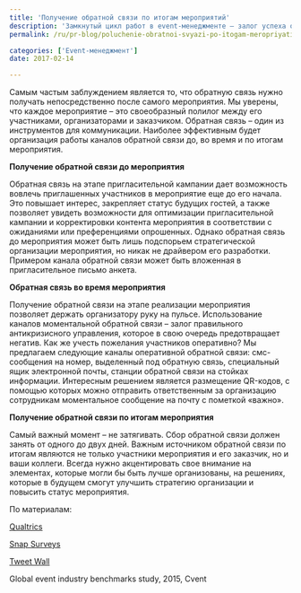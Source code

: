 ```yaml
---
title: 'Получение обратной связи по итогам мероприятий'
description: 'Замкнутый цикл работ в event-менеджменте – залог успеха организации мероприятий. Получение обратной связи от гостей и участников мероприятия, а также от заказчиков, – возможность для оптимизации и совершенствования в будущем. Консалтинговая группа «Полилог» хотела бы поделиться аргументами, почему обратная связь так важна, а также описать механику ее получения.'
permalink: /ru/pr-blog/poluchenie-obratnoi-svyazi-po-itogam-meropriyatiya

categories: ['Event-менеджмент']
date: 2017-02-14

---
```

<p>Самым частым заблуждением является то, что обратную связь нужно получать непосредственно после самого мероприятия. Мы уверены, что каждое мероприятие &ndash; это своеобразный полилог между его участниками, организаторами и заказчиком. Обратная связь &ndash; один из инструментов для коммуникации. Наиболее эффективным будет организация работы каналов обратной связи до, во время и по итогам мероприятия.</p>
<p><strong>Получение обратной связи до мероприятия</strong></p>
<p>Обратная связь на этапе пригласительной кампании дает возможность вовлечь приглашенных участников в мероприятие еще до его начала. Это повышает интерес, закрепляет статус будущих гостей, а также позволяет увидеть возможности для оптимизации пригласительной кампании и корректировки контента мероприятия в соответствии с ожиданиями или преференциями опрошенных. Однако обратная связь до мероприятия может быть лишь подспорьем стратегической организации мероприятия, но никак не драйвером его разработки. Примером канала обратной связи может быть вложенная в пригласительное письмо анкета.</p>
<p><strong>Обратная связь во время мероприятия</strong></p>
<p>Получение обратной связи на этапе реализации мероприятия позволяет держать организатору руку на пульсе. Использование каналов моментальной обратной связи &ndash; залог правильного антикризисного управления, которое в свою очередь предотвращает негатив. Как же учесть пожелания участников оперативно? Мы предлагаем следующие каналы оперативной обратной связи: смс-сообщения на номер, выделенный под обратную связь, специальный ящик электронной почты, станции обратной связи на стойках информации. Интересным решением является размещение QR-кодов, с помощью которых можно отправить ответственным за организацию сотрудникам моментальное сообщение на почту с пометкой &laquo;важно&raquo;.</p>
<p><strong>Получение обратной связи по итогам мероприятия</strong></p>
<p>Самый важный момент &ndash; не затягивать. Сбор обратной связи должен занять от одного до двух дней. Важным источником обратной связи по итогам являются не только участники мероприятия и его заказчик, но и ваши коллеги. Всегда нужно акцентировать свое внимание на элементах, которые могли бы быть лучше организованы, на решениях, которые в будущем смогут улучшить стратегию организации и повысить статус мероприятия.</p>
<p>По материалам:</p>
<p><a href="https://www.qualtrics.com/blog/the-3-critical-stages-of-event-feedback/" target="_blank" rel="noopener noreferrer">Qualtrics</a></p>
<p><a href="https://www.snapsurveys.com/blog/collect-direct-feedback-event-surveys/" target="_blank" rel="noopener noreferrer">Snap Surveys</a></p>
<p><a href="http://tweetwall.com/blog/get-feedback-event-attendees/" target="_blank" rel="noopener noreferrer">Tweet Wall</a></p>
<p>Global event industry benchmarks study, 2015, Cvent</p>

